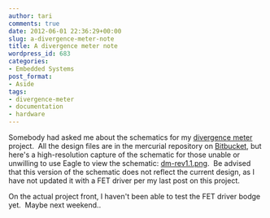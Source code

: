```yaml
---
author: tari
comments: true
date: 2012-06-01 22:36:29+00:00
slug: a-divergence-meter-note
title: A divergence meter note
wordpress_id: 683
categories:
- Embedded Systems
post_format:
- Aside
tags:
- divergence-meter
- documentation
- hardware
---
```


Somebody had asked me about the schematics for my [divergence
meter](/projects/divergence-meter.html) project.  All the design files are in the
mercurial repository on
[Bitbucket](https://bitbucket.org/tari/divergence-meter), but here's a
high-resolution capture of the schematic for those unable or unwilling to use
Eagle to view the schematic:
[dm-rev1.1.png](/images/2012/dm-rev1.1.png). 
Be advised that this version of the schematic does not reflect the current
design, as I have not updated it with a FET driver per my last post on this
project.

On the actual project front, I haven't been able to test the FET driver bodge
yet.  Maybe next weekend..
